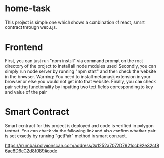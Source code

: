 # home-task

This project is simple one which shows a combination of react, smart contract through web3.js.
# Frontend
First, you can just run "npm install" via command prompt on the root directory of the project to install all node modules used.
Secondly, you can simply run node server by running "npm start" and then check the website in the browser.
  Warning: You need to install metamask extension in your browser or else you would not get into that website.
Finally, you can check pair setting functionality by inputting two text fields corresponding to key and value of the pair.
# Smart Contract
Smart contract for this project is deployed and code is verified in polygon testnet. You can check via the following link and also confirm whether pair is set exactly by running "getPair" method in smart contract.

https://mumbai.polygonscan.com/address/0x1252a7072D7921ccb92e32cf86ac8D6dC2d8f0B9#code
